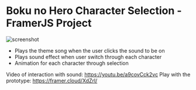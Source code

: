 # Boku no Hero Character Selection - FramerJS Project

![screenshot](https://cdn.dribbble.com/users/1370654/screenshots/3688425/demo3.gif)

- Plays the theme song when the user clicks the sound to be on
- Plays sound effect when user switch through each character
- Animation for each character through selection

Video of interaction with sound: https://youtu.be/a9covCck2vc
Play with the prototype: https://framer.cloud/XdZrl/
